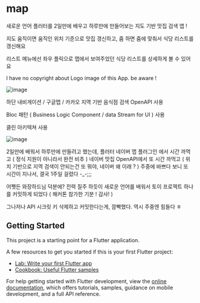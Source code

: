 # map

새로운 언어 플러터를 2일만에 배우고 하루만에 만들어보는 지도 기반 맛집 검색 앱 !

지도 움직이면 움직인 위치 기준으로 맛집 갱신하고, 줌 하면 줌에 맞춰서 식당 리스트를 갱신해요

리스트 메뉴에선 좌우 플릭으로 맵에서 보여주었던 식당 리스트를 상세하게 볼 수 있어요

I have no copyright about Logo image of this App. be aware ! 

![image](https://github.com/k98co007/flutter_mapApp_demo/assets/52064311/b02739f2-e4b4-4a93-9bbf-39e79adfb914)

하단 내비게이션 / 구글맵 / 카카오 지역 기반 음식점 검색 OpenAPI 사용

Bloc 패턴 ( Business Logic Component / data Stream for UI ) 사용

클린 아키텍쳐 사용

![image](https://github.com/k98co007/flutter_mapApp_demo/assets/52064311/e35a0ac6-95b7-405c-b3f7-928ad128115e)


2일만에 배워서 하루만에 만들려고 했는데, 플러터 네이버 맵 플러그인 에서 시간 까먹고 ( 정식 지원이 아니라서 완전 비추 )
네이버 맛집 OpenAPI에서 또 시간 까먹고 ( 위치 기반으로 지역 검색이 안되는건 또 뭐야, 네이버 왜 이래 ?  )
주중에 바쁘다 보니 또 시간이 지나서, 결국 1주일 걸렸다 -_-;;; 

어쨋든 와장하드님 덕분에? 전력 질주 하듯이 새로운 언어를 배워서 토이 프로젝트 하나를 커밋하게 되었다 ( 해커톤 참가한 기분 ! 감사! )

그나저나 API 시크릿 키 삭제하고 커밋한다는게, 깜빡했다. 역시 주중엔 힘들다 ㅎ

## Getting Started

This project is a starting point for a Flutter application.

A few resources to get you started if this is your first Flutter project:

- [Lab: Write your first Flutter app](https://docs.flutter.dev/get-started/codelab)
- [Cookbook: Useful Flutter samples](https://docs.flutter.dev/cookbook)

For help getting started with Flutter development, view the
[online documentation](https://docs.flutter.dev/), which offers tutorials,
samples, guidance on mobile development, and a full API reference.
